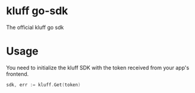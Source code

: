 # kluff go-sdk
The official kluff go sdk


# Usage
You need to initialize the kluff SDK with the token received from your app's frontend.
```go
sdk, err := kluff.Get(token)
``` 